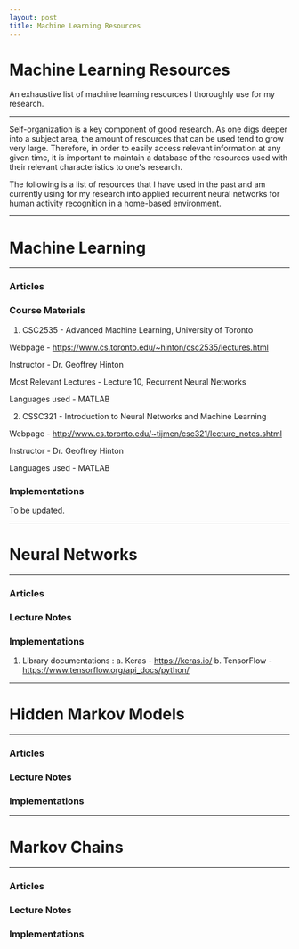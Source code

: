 ```yaml
---
layout: post
title: Machine Learning Resources
---
```

# Machine Learning Resources

An exhaustive list of machine learning resources I thoroughly use for my research.

---

Self-organization is a key component of good research. As one digs deeper into a subject area, the amount of resources that can be used tend to grow very large. Therefore, in order to easily access relevant information at any given time, it is important to maintain a database of the resources used with their relevant characteristics to one's research.

The following is a list of resources that I have used in the past and am currently using for my research into applied recurrent neural networks for human activity recognition in a home-based environment.

---
# Machine Learning
---

### Articles

### Course Materials

1. CSC2535 - Advanced Machine Learning, University of Toronto

Webpage - https://www.cs.toronto.edu/~hinton/csc2535/lectures.html

Instructor - Dr. Geoffrey Hinton

Most Relevant Lectures - Lecture 10, Recurrent Neural Networks

Languages used - MATLAB

2. CSSC321 - Introduction to Neural Networks and Machine Learning

Webpage - http://www.cs.toronto.edu/~tijmen/csc321/lecture_notes.shtml

Instructor - Dr. Geoffrey Hinton

Languages used - MATLAB


### Implementations

To be updated.

---
# Neural Networks
---

### Articles

### Lecture Notes


### Implementations

1. Library documentations :
a. Keras - https://keras.io/
b. TensorFlow - https://www.tensorflow.org/api_docs/python/

---
# Hidden Markov Models
---

### Articles

### Lecture Notes

### Implementations

---
# Markov Chains
---

### Articles

### Lecture Notes

### Implementations
